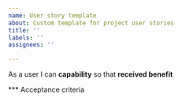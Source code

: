 ```yaml
---
name: User story template
about: Custom template for project user stories
title: ''
labels: ''
assignees: ''

---
```


As a user I can **capability** so that **received benefit**

*** Acceptance criteria
